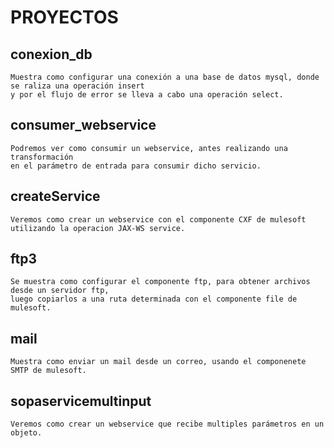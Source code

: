 # PROYECTOS

## conexion_db
    Muestra como configurar una conexión a una base de datos mysql, donde se raliza una operación insert 
    y por el flujo de error se lleva a cabo una operación select.
   
## consumer_webservice
    Podremos ver como consumir un webservice, antes realizando una transformación 
    en el parámetro de entrada para consumir dicho servicio.
   
## createService
    Veremos como crear un webservice con el componente CXF de mulesoft utilizando la operacion JAX-WS service.
   
## ftp3
    Se muestra como configurar el componente ftp, para obtener archivos desde un servidor ftp, 
    luego copiarlos a una ruta determinada con el componente file de mulesoft.
    
## mail
    Muestra como enviar un mail desde un correo, usando el componenete SMTP de mulesoft.
    
## sopaservicemultinput
    Veremos como crear un webservice que recibe multiples parámetros en un objeto.
    

